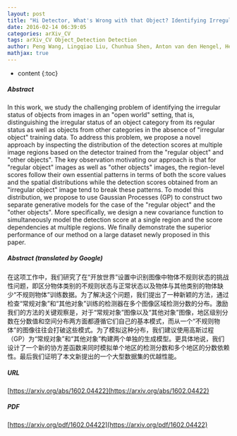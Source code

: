 ```yaml
---
layout: post
title: "Hi Detector, What's Wrong with that Object? Identifying Irregular Object From Images by Modelling the Detection Score Distribution"
date: 2016-02-14 06:39:05
categories: arXiv_CV
tags: arXiv_CV Object_Detection Detection
author: Peng Wang, Lingqiao Liu, Chunhua Shen, Anton van den Hengel, Heng Tao Shen
mathjax: true
---
```


* content
{:toc}

##### Abstract
In this work, we study the challenging problem of identifying the irregular status of objects from images in an "open world" setting, that is, distinguishing the irregular status of an object category from its regular status as well as objects from other categories in the absence of "irregular object" training data. To address this problem, we propose a novel approach by inspecting the distribution of the detection scores at multiple image regions based on the detector trained from the "regular object" and "other objects". The key observation motivating our approach is that for "regular object" images as well as "other objects" images, the region-level scores follow their own essential patterns in terms of both the score values and the spatial distributions while the detection scores obtained from an "irregular object" image tend to break these patterns. To model this distribution, we propose to use Gaussian Processes (GP) to construct two separate generative models for the case of the "regular object" and the "other objects". More specifically, we design a new covariance function to simultaneously model the detection score at a single region and the score dependencies at multiple regions. We finally demonstrate the superior performance of our method on a large dataset newly proposed in this paper.

##### Abstract (translated by Google)
在这项工作中，我们研究了在“开放世界”设置中识别图像中物体不规则状态的挑战性问题，即区分物体类别的不规则状态与正常状态以及物体与其他类别的物体缺少“不规则物体”训练数据。为了解决这个问题，我们提出了一种新颖的方法，通过检查“常规对象”和“其他对象”训练的检测器在多个图像区域检测分数的分布。激励我们的方法的关键观察是，对于“常规对象”图像以及“其他对象”图像，地区级别分数在分数值和空间分布两方面都遵循它们自己的基本模式，而从一个“不规则物体”的图像往往会打破这些模式。为了模拟这种分布，我们建议使用高斯过程（GP）为“常规对象”和“其他对象”构建两个单独的生成模型。更具体地说，我们设计了一个新的协方差函数来同时模拟单个地区的检测分数和多个地区的分数依赖性。最后我们证明了本文新提出的一个大型数据集的优越性能。

##### URL
[https://arxiv.org/abs/1602.04422](https://arxiv.org/abs/1602.04422)

##### PDF
[https://arxiv.org/pdf/1602.04422](https://arxiv.org/pdf/1602.04422)

